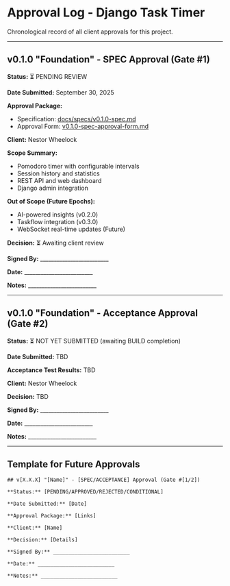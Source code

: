 # Approval Log - Django Task Timer

Chronological record of all client approvals for this project.

---

## v0.1.0 "Foundation" - SPEC Approval (Gate #1)

**Status:** ⏳ PENDING REVIEW

**Date Submitted:** September 30, 2025

**Approval Package:**
- Specification: [docs/specs/v0.1.0-spec.md](../specs/v0.1.0-spec.md)
- Approval Form: [v0.1.0-spec-approval-form.md](v0.1.0-spec-approval-form.md)

**Client:** Nestor Wheelock

**Scope Summary:**
- Pomodoro timer with configurable intervals
- Session history and statistics
- REST API and web dashboard
- Django admin integration

**Out of Scope (Future Epochs):**
- AI-powered insights (v0.2.0)
- Taskflow integration (v0.3.0)
- WebSocket real-time updates (Future)

**Decision:** ⏳ Awaiting client review

**Signed By:** _________________________

**Date:** _________________________

**Notes:** _________________________

---

## v0.1.0 "Foundation" - Acceptance Approval (Gate #2)

**Status:** ⏳ NOT YET SUBMITTED (awaiting BUILD completion)

**Date Submitted:** TBD

**Acceptance Test Results:** TBD

**Client:** Nestor Wheelock

**Decision:** TBD

**Signed By:** _________________________

**Date:** _________________________

**Notes:** _________________________

---

## Template for Future Approvals

```
## v[X.X.X] "[Name]" - [SPEC/ACCEPTANCE] Approval (Gate #[1/2])

**Status:** [PENDING/APPROVED/REJECTED/CONDITIONAL]

**Date Submitted:** [Date]

**Approval Package:** [Links]

**Client:** [Name]

**Decision:** [Details]

**Signed By:** _________________________

**Date:** _________________________

**Notes:** _________________________
```

